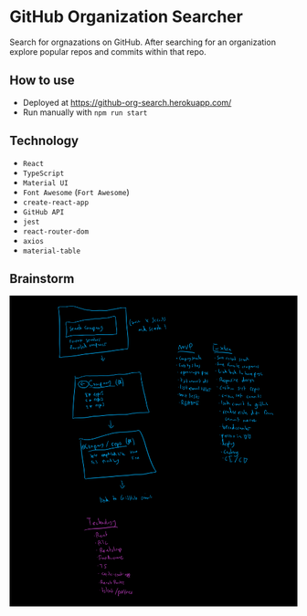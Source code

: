 # GitHub Organization Searcher

Search for orgnazations on GitHub. After searching for an organization explore popular repos and commits within that repo.

## How to use
- Deployed at https://github-org-search.herokuapp.com/
- Run manually with `npm run start`

## Technology

- `React`
- `TypeScript`
- `Material UI`
- `Font Awesome` (`Fort Awesome`)
- `create-react-app`
- `GitHub API`
- `jest`
- `react-router-dom`
- `axios`
- `material-table`

## Brainstorm
![brainstorm](readme-resources/brainstorm.png)

